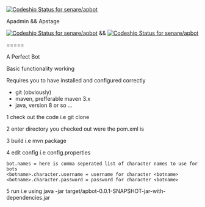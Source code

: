 [ ![Codeship Status for senare/apbot](https://codeship.com/projects/640237d0-88f4-0132-c963-3ae5e43a70a3/status?branch=master)](https://codeship.com/projects/59558)


Apadmin && Apstage

[ ![Codeship Status for senare/apbot](https://codeship.com/projects/640237d0-88f4-0132-c963-3ae5e43a70a3/status?branch=apadmin)](https://codeship.com/projects/59558) && [ ![Codeship Status for senare/apbot](https://codeship.com/projects/640237d0-88f4-0132-c963-3ae5e43a70a3/status?branch=apstage)](https://codeship.com/projects/59558)

=====

A Perfect Bot

Basic functionality working 

Requires you to have installed and configured correctly 
 * git (obviously)
 * maven, prefferable maven 3.x
 * java, version 8 or so ...
 
1 check out the code i.e git clone

2 enter directory you checked out were the pom.xml is

3 build i.e mvn package

4 edit config i.e config.properties 

	bot.names = here is comma seperated list of character names to use for bots
	<botname>.character.username = username for character <botname>
	<botname>.character.password = password for character <botname>	

5 run i.e using java -jar target/apbot-0.0.1-SNAPSHOT-jar-with-dependencies.jar
 
